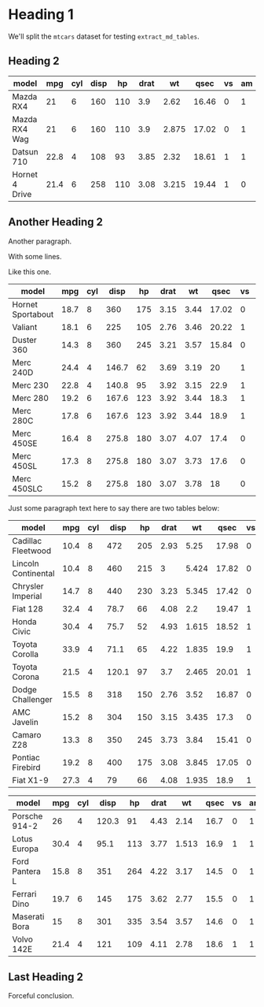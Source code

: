 # Heading 1

We'll split the `mtcars` dataset for testing `extract_md_tables`.

## Heading 2

|model              |mpg |cyl|disp |hp |drat|wt   |qsec |vs |am |gear|carb|
|-------------------|----|---|-----|---|----|-----|-----|---|---|----|----|
|Mazda RX4          |21  |6  |160  |110|3.9 |2.62 |16.46|0  |1  |4   |4   |
|Mazda RX4 Wag      |21  |6  |160  |110|3.9 |2.875|17.02|0  |1  |4   |4   |
|Datsun 710         |22.8|4  |108  |93 |3.85|2.32 |18.61|1  |1  |4   |1   |
|Hornet 4 Drive     |21.4|6  |258  |110|3.08|3.215|19.44|1  |0  |3   |1   |

## Another Heading 2
Another paragraph.

With some lines.

Like this one.

|model              |mpg |cyl|disp |hp |drat|wt   |qsec |vs |am |gear|carb|
|-------------------|----|---|-----|---|----|-----|-----|---|---|----|----|
|Hornet Sportabout  |18.7|8  |360  |175|3.15|3.44 |17.02|0  |0  |3   |2   |
|Valiant            |18.1|6  |225  |105|2.76|3.46 |20.22|1  |0  |3   |1   |
|Duster 360         |14.3|8  |360  |245|3.21|3.57 |15.84|0  |0  |3   |4   |
|Merc 240D          |24.4|4  |146.7|62 |3.69|3.19 |20   |1  |0  |4   |2   |
|Merc 230           |22.8|4  |140.8|95 |3.92|3.15 |22.9 |1  |0  |4   |2   |
|Merc 280           |19.2|6  |167.6|123|3.92|3.44 |18.3 |1  |0  |4   |4   |
|Merc 280C          |17.8|6  |167.6|123|3.92|3.44 |18.9 |1  |0  |4   |4   |
|Merc 450SE         |16.4|8  |275.8|180|3.07|4.07 |17.4 |0  |0  |3   |3   |
|Merc 450SL         |17.3|8  |275.8|180|3.07|3.73 |17.6 |0  |0  |3   |3   |
|Merc 450SLC        |15.2|8  |275.8|180|3.07|3.78 |18   |0  |0  |3   |3   |

Just some paragraph text here to say there are two tables below:

|model              |mpg |cyl|disp |hp |drat|wt   |qsec |vs |am |gear|carb|
|-------------------|----|---|-----|---|----|-----|-----|---|---|----|----|
|Cadillac Fleetwood |10.4|8  |472  |205|2.93|5.25 |17.98|0  |0  |3   |4   |
|Lincoln Continental|10.4|8  |460  |215|3   |5.424|17.82|0  |0  |3   |4   |
|Chrysler Imperial  |14.7|8  |440  |230|3.23|5.345|17.42|0  |0  |3   |4   |
|Fiat 128           |32.4|4  |78.7 |66 |4.08|2.2  |19.47|1  |1  |4   |1   |
|Honda Civic        |30.4|4  |75.7 |52 |4.93|1.615|18.52|1  |1  |4   |2   |
|Toyota Corolla     |33.9|4  |71.1 |65 |4.22|1.835|19.9 |1  |1  |4   |1   |
|Toyota Corona      |21.5|4  |120.1|97 |3.7 |2.465|20.01|1  |0  |3   |1   |
|Dodge Challenger   |15.5|8  |318  |150|2.76|3.52 |16.87|0  |0  |3   |2   |
|AMC Javelin        |15.2|8  |304  |150|3.15|3.435|17.3 |0  |0  |3   |2   |
|Camaro Z28         |13.3|8  |350  |245|3.73|3.84 |15.41|0  |0  |3   |4   |
|Pontiac Firebird   |19.2|8  |400  |175|3.08|3.845|17.05|0  |0  |3   |2   |
|Fiat X1-9          |27.3|4  |79   |66 |4.08|1.935|18.9 |1  |1  |4   |1   |

|model              |mpg |cyl|disp |hp |drat|wt   |qsec |vs |am |gear|carb|
|-------------------|----|---|-----|---|----|-----|-----|---|---|----|----|
|Porsche 914-2      |26  |4  |120.3|91 |4.43|2.14 |16.7 |0  |1  |5   |2   |
|Lotus Europa       |30.4|4  |95.1 |113|3.77|1.513|16.9 |1  |1  |5   |2   |
|Ford Pantera L     |15.8|8  |351  |264|4.22|3.17 |14.5 |0  |1  |5   |4   |
|Ferrari Dino       |19.7|6  |145  |175|3.62|2.77 |15.5 |0  |1  |5   |6   |
|Maserati Bora      |15  |8  |301  |335|3.54|3.57 |14.6 |0  |1  |5   |8   |
|Volvo 142E         |21.4|4  |121  |109|4.11|2.78 |18.6 |1  |1  |4   |2   |

## Last Heading 2
Forceful conclusion.
